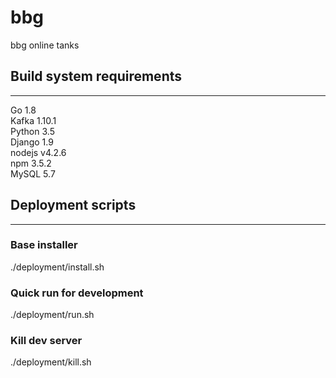 bbg
===

bbg online tanks

## Build system requirements
****************
Go 1.8<br>
Kafka 1.10.1<br>
Python 3.5<br>
Django 1.9<br>
nodejs v4.2.6<br>
npm 3.5.2<br>
MySQL 5.7<br>

## Deployment scripts
****************
### Base installer
./deployment/install.sh

### Quick run for development
./deployment/run.sh

### Kill dev server
./deployment/kill.sh
